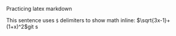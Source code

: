 Practicing latex markdown

This sentence uses `$` delimiters to show math inline:  $\sqrt{3x-1}+(1+x)^2$git s